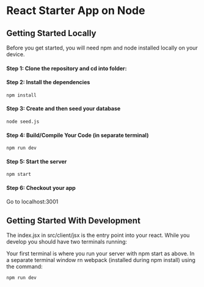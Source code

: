 # React Starter App on Node

## Getting Started Locally

Before you get started, you will need npm and node installed locally on your device.

#### Step 1: Clone the repository and cd into folder:


#### Step 2: Install the dependencies
    
    npm install 

#### Step 3: Create and then seed your database
    
    node seed.js

#### Step 4: Build/Compile Your Code (in separate terminal)

    npm run dev

#### Step 5: Start the server

    npm start

#### Step 6: Checkout your app

Go to localhost:3001

## Getting Started With Development

The index.jsx in src/client/jsx is the entry point into your react. While you develop you should have two terminals running:

Your first terminal is where you run your server with npm start as above. In a separate terminal window rn webpack (installed during npm install) using the command:

    npm run dev